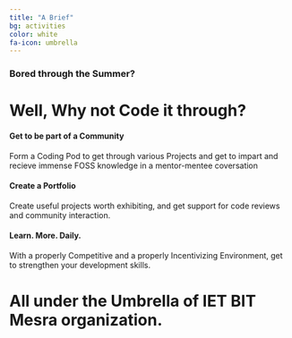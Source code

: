```yaml
---
title: "A Brief"
bg: activities
color: white
fa-icon: umbrella
---
```


### Bored through the Summer?

# Well, Why not Code it through?
<div class="row features">
  <div class="col s12 m4 feature">
    <i class="fa fa-comments-o fa-4x">
    </i>
    <h4> Get to be part of a Community </h4>
    <p class="feature-description"> Form a Coding Pod to get through various Projects and get to impart and recieve immense FOSS knowledge in a mentor-mentee coversation </p>
  </div>
  <div class="col s12 m4 feature">
    <i class="fa fa-laptop fa-4x">
    </i>
    <h4> Create a Portfolio </h4>
    <p class="feature-description"> Create useful projects worth exhibiting, and get support for code reviews and community interaction. </p>
  </div>
  <div class="col s12 m4 feature">
    <i class="fa fa-terminal fa-4x">
    </i>
    <h4> Learn. More. Daily. </h4>
    <p class="feature-description"> With a properly Competitive and a properly Incentivizing Environment, get to strengthen your development skills. </p>
  </div>
</div>

# All under the Umbrella of IET BIT Mesra organization.
